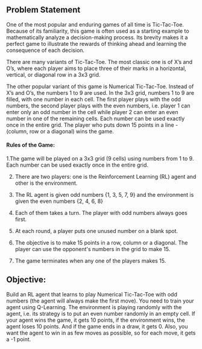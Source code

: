 ## Problem Statement
One of the most popular and enduring games of all time is Tic-Tac-Toe. Because of its familiarity, this game is often used as a starting example to mathematically analyze a decision-making process. Its brevity makes it a perfect game to illustrate the rewards of thinking ahead and learning the consequence of each decision.

There are many variants of Tic-Tac-Toe. The most classic one is of X’s and O’s, where each player aims to place three of their marks in a horizontal, vertical, or diagonal row in a 3x3 grid.

The other popular variant of this game is Numerical Tic-Tac-Toe. Instead of X’s and O’s, the numbers 1 to 9 are used. In the 3x3 grid, numbers 1 to 9 are filled, with one number in each cell. The first player plays with the odd numbers, the second player plays with the even numbers, i.e. player 1 can enter only an odd number in the cell while player 2 can enter an even number in one of the remaining cells. Each number can be used exactly once in the entire grid. The player who puts down 15 points in a line - (column, row or a diagonal) wins the game. 
 
#### Rules of the Game:
1.The game will be played on a 3x3 grid (9 cells) using numbers from 1 to 9. Each number can be used exactly once in the entire grid.

2. There are two players: one is the Reinforcement Learning (RL) agent and other is the environment.

3. The RL agent is given odd numbers {1, 3, 5, 7, 9} and the environment is given the even numbers {2, 4, 6, 8}

4. Each of them takes a turn. The player with odd numbers always goes first.

5. At each round, a player puts one unused number on a blank spot.

6. The objective is to make 15 points in a row, column or a diagonal. The player can use the opponent's numbers in the grid to make 15.

7. The game terminates when any one of the players makes 15.

## Objective:
Build an RL agent that learns to play Numerical Tic-Tac-Toe with odd numbers (the agent will always make the first move). You need to train your agent using Q-Learning. The environment is playing randomly with the agent, i.e. its strategy is to put an even number randomly in an empty cell. If your agent wins the game, it gets 10 points, if the environment wins, the agent loses 10 points. And if the game ends in a draw, it gets 0. Also, you want the agent to win in as few moves as possible, so for each move, it gets a -1 point.

